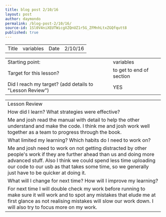 ```yaml
---
title: blog post 2/10/16
layout: post
author: daymondo
permalink: /blog-post-2/10/16/
source-id: 1Sl0V4niXEUTWicgXZQnUZ1r5G_ZFMnhLtxZGQfqutt8
published: true
---
```

<table>
  <tr>
    <td>Title</td>
    <td>variables</td>
    <td>Date</td>
    <td>2/10/16</td>
  </tr>
</table>


<table>
  <tr>
    <td>Starting point:</td>
    <td>variables </td>
  </tr>
  <tr>
    <td>Target for this lesson?</td>
    <td>to get to end of section </td>
  </tr>
  <tr>
    <td>Did I reach my target? 
(add details to "Lesson Review")</td>
    <td> YES</td>
  </tr>
</table>


<table>
  <tr>
    <td>Lesson Review</td>
  </tr>
  <tr>
    <td>How did I learn? What strategies were effective? </td>
  </tr>
  <tr>
    <td>Me and josh read the manual with detail to help the other understand and make the code. I think me and josh work well together as a team to progress through the book.  </td>
  </tr>
  <tr>
    <td>What limited my learning? Which habits do I need to work on? </td>
  </tr>
  <tr>
    <td>Me and josh need to work on not getting distracted by other people's work if they are further ahead than us and doing more advanced stuff. Also I think we could spend less time uploading our code to our usb as that takes some time, so we generally just have to be quicker at doing it.</td>
  </tr>
  <tr>
    <td>What will I change for next time? How will I improve my learning?</td>
  </tr>
  <tr>
    <td>For next time I will double check my work before running to make sure it will work and to spot any mistakes that elude me at first glance as not realising mistakes will slow our work down. I will also try to focus more on my work.  </td>
  </tr>
</table>


